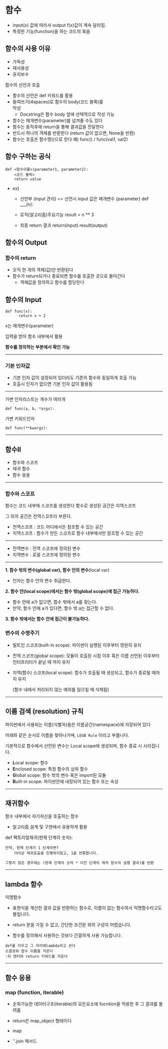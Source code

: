 # 함수

- input(x) 값에 따라서 output f(x)값이 계속 달라짐.
- 특정한 기능(function)을 하는 코드의 묶음

## 함수의 사용 이유

- 가독성
- 재사용성
- 유지보수


함수의 선언과 호출

- 함수의 선언은 def 키워드를 활용
- 들여쓰기(4spaces)로 함수의 body(코드 블록)를     
작성
    - Docstring은 함수 body 앞에 선택적으로 작성 가능
- 함수는 매개변수(parameter)를 넘겨줄 수도 있다
- 함수는 동작후에 return을 통해 결과값을 전달한다
- 반드시 하나의 객체를 반환한다 (return 값이 없으면, None을 반환)
- 함수는 호출은 함수명()으로 한다
예) func() / func(val1, val2)


## 함수 구하는 공식

```
def <함수이름>(parameter1, parameter2):
    <코드 블럭>
    return value

```
- ex)
  -  선언부 (input 관리) => 선언시 input 값은 매개변수 (parameter)
def ___(n):
    
  - 로직(알고리즘)주요기능
    result = n ** 3
    
  - 최종 return 결과
    return(input) result(output)

## 함수의 Output

### 함수의 return
- 오직 한 개의 객체(값)만 반환된다
- 함수가 return되거나 종료되면 함수를 호출한 곳으로 돌아간다
  - 객채값을 정의하고  함수를 할당한다

## 함수의  Input

```
def func(x):
      return x + 2 
```

x는 매개변수(parameter)

입력을 받아 함수 내부에서 활용

**함수를 정의하는 부분에서 확인 가능**

---

### 기본 인자값

- 기본 인자 값이 설정되어 있더라도 기존의 함수와 동일하게 호출 가능
- 호출시 인자가 없으면 기본 인자 값이 활용됨

---

가변 인자리스트는 개수가 여러개
```
def func(a, b, *args):
```

가변 키워드인자
```
def func(**kwargs):
```

---

## 함수II

- 함수와 스코프
- 재귀 함수
- 함수 응용
---


### 함수와 스코프

함수는 코드 내부에 스코프를 생성한다
함수로 생성된 공간은 지역스코프

그 외의 공간은 전역스코프라 부른다.

- 전역스코프 : 코드 어디에서든 참조할 수 있는 공간
- 지역스코프 : 함수가 만든 스코프로 함수 내부에서만 참조할 수 있는 공간
---
- 전역변수 : 전역 스코프에 정의된 변수
- 지역변수 : 로컬 스코프에 정의된 변수

---

**1. 함수 밖의 변수(global var), 함수 안의 변수**(local var)
- 인자는 함수 안의 변수 취급한다.

**2. 함수 안(local scope)에서는 함수 밖(global scope)에 접근 가능하다.**
- 함수 안에 a가 없으면, 함수 밖에서 a를 찾는다.
- 만약, 함수 안에 a가 있다면, 함수 밖 a는 접근할 수 없다.
  
**3. 함수 밖에서는 함수 안에 접근이 불가능하다.**

### 변수의 수명주기

- 빌트인 스코프(built-in scope): 파이썬이 실행된 이후부터 영원히 유지
- 전역 스코프(global scope): 모듈이 호출된 시점 이후 혹은 이름 선언된 이후부터 인터프리터가 끝날 때 까지 유지
- 지역(함수) 스코프(local scope): 함수가 호출될 때 생성되고, 함수가 종료될 때까지 유지 
 
  (함수 내에서 처리되지 않는 예외를 일으킬 때 삭제됨)
---

## 이름 검색 (resolution) 규칙

파이썬에서 사용되는 이름(식별자)들은 이름공간(namespace)에 저장되어 있다

아래와 같은 순서로 이름을 찾아나가며, ``LEGB Rule`` 이라고 부릅니다.

기본적으로 함수에서 선언된 변수는 Local scope에 생성되며, 함수 종료 시 사라집니다.

- **L**ocal scope: 함수
- **E**nclosed scope: 특정 함수의 상위 함수
- **G**lobal scope: 함수 밖의 변수 혹은 import된 모듈
- **B**uilt-in scope: 파이썬안에 내장되어 있는 함수 또는 속성

---


## 재귀함수

함수 내부에서 자기자신을 호출하는 함수
  - 알고리즘 설계 및 구현에서 유용하게 활용

def 팩토리얼재귀(현재 단계의 숫자):

    만약, 현재 단계가 1 단계라면?
        더이상 재귀호출을 진행하지않고, 1을 반환합니다.

    그렇지 않은 경우에는 (현재 단계의 숫자 * 이전 단계의 재귀 함수의 실행 결과)를 반환

---

## lambda 함수

익명함수

- 표현식을 계산한 결과 값을 반환하는 함수로, 이름이 없는 함수여서 익명함수라고도 불립니다.

- return 문을 가질 수 없고, 간단한 조건문 외의 구성이 어렵습니다.

- 함수를 정의해서 사용하는 것보다 간결하게 사용 가능합니다.

```
def를 지우고 그 자리에lambda라고 쓴다
소괄호와 함수 이름을 지운다
:뒤 엔터와 return 키워드를 지운다
```

---

## 함수 응용

### map (function, iterable)
- 순회가능한 데이터구조(iterable)의 모든요소에 fucntion을 적용한 후 그 결과를 돌려줌
- return은 map_object 형태이다

- map
- ''.join 메서드